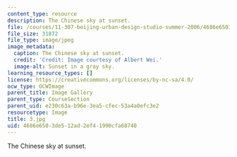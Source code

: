 ```yaml
---
content_type: resource
description: The Chinese sky at sunset.
file: /courses/11-307-beijing-urban-design-studio-summer-2006/4686e6503de512ad2ef41990cfa68740_3.jpg
file_size: 31872
file_type: image/jpeg
image_metadata:
  caption: The Chinese sky at sunset.
  credit: 'Credit: Image courtesy of Albert Wei.'
  image-alt: Sunset in a gray sky.
learning_resource_types: []
license: https://creativecommons.org/licenses/by-nc-sa/4.0/
ocw_type: OCWImage
parent_title: Image Gallery
parent_type: CourseSection
parent_uid: e230c63a-b96e-3ea5-cfec-53a4a0efc3e2
resourcetype: Image
title: 3.jpg
uid: 4686e650-3de5-12ad-2ef4-1990cfa68740
---
```

The Chinese sky at sunset.